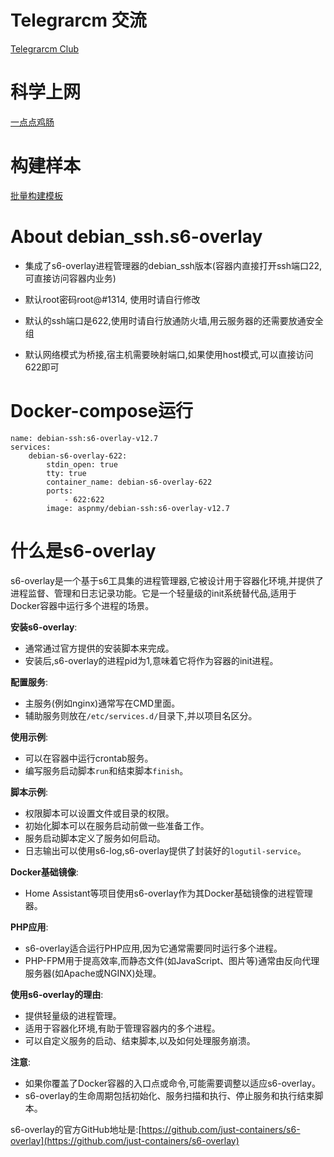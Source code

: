# Telegrarcm 交流
[Telegrarcm Club](https://t.me/AIisDog)

# 科学上网
[一点点鸡肠](https://sbairport.com/#/register?code=sTHcpv7y)

# 构建样本

[批量构建模板](./sample/dockerfile-ssh-s6-overlay.sample)

# About debian_ssh.s6-overlay

- 集成了s6-overlay进程管理器的debian_ssh版本(容器内直接打开ssh端口22,可直接访问容器内业务)

- 默认root密码root@#1314, 使用时请自行修改
- 默认的ssh端口是622,使用时请自行放通防火墙,用云服务器的还需要放通安全组
- 默认网络模式为桥接,宿主机需要映射端口,如果使用host模式,可以直接访问622即可

# Docker-compose运行
```docker
name: debian-ssh:s6-overlay-v12.7
services:
    debian-s6-overlay-622:
        stdin_open: true
        tty: true
        container_name: debian-s6-overlay-622
        ports:
            - 622:622
        image: aspnmy/debian-ssh:s6-overlay-v12.7

```

# 什么是s6-overlay
s6-overlay是一个基于s6工具集的进程管理器,它被设计用于容器化环境,并提供了进程监督、管理和日志记录功能。它是一个轻量级的init系统替代品,适用于Docker容器中运行多个进程的场景。

**安装s6-overlay**:
- 通常通过官方提供的安装脚本来完成。
- 安装后,s6-overlay的进程pid为1,意味着它将作为容器的init进程。

**配置服务**:
- 主服务(例如nginx)通常写在CMD里面。
- 辅助服务则放在`/etc/services.d/`目录下,并以项目名区分。

**使用示例**:
- 可以在容器中运行crontab服务。
- 编写服务启动脚本`run`和结束脚本`finish`。

**脚本示例**:
- 权限脚本可以设置文件或目录的权限。
- 初始化脚本可以在服务启动前做一些准备工作。
- 服务启动脚本定义了服务如何启动。
- 日志输出可以使用s6-log,s6-overlay提供了封装好的`logutil-service`。

**Docker基础镜像**:
- Home Assistant等项目使用s6-overlay作为其Docker基础镜像的进程管理器。

**PHP应用**:
- s6-overlay适合运行PHP应用,因为它通常需要同时运行多个进程。
- PHP-FPM用于提高效率,而静态文件(如JavaScript、图片等)通常由反向代理服务器(如Apache或NGINX)处理。

**使用s6-overlay的理由**:
- 提供轻量级的进程管理。
- 适用于容器化环境,有助于管理容器内的多个进程。
- 可以自定义服务的启动、结束脚本,以及如何处理服务崩溃。

**注意**:
- 如果你覆盖了Docker容器的入口点或命令,可能需要调整以适应s6-overlay。
- s6-overlay的生命周期包括初始化、服务扫描和执行、停止服务和执行结束脚本。

s6-overlay的官方GitHub地址是:[https://github.com/just-containers/s6-overlay](https://github.com/just-containers/s6-overlay)